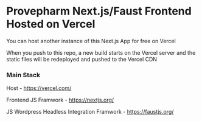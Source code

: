 # Provepharm Next.js/Faust Frontend Hosted on Vercel 
You can host another instance of this Next.js App for free on Vercel

When you push to this repo, a new build starts on the Vercel server and the static files will be redeployed and pushed to the Vercel CDN

### Main Stack

Host -
https://vercel.com/

Frontend JS Framwork - 
https://nextjs.org/

JS Wordpress Headless Integration Framwork - 
https://faustjs.org/






